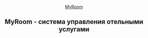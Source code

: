 <br/>
<p align="center">
  <a href="#">
    MyRoom
  </a>

  <h2 align="center">
    MyRoom - система управления отельными услугами
    <br/>
    <br/>
  </h2>
</p>
